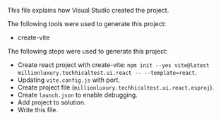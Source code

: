 This file explains how Visual Studio created the project.

The following tools were used to generate this project:
- create-vite

The following steps were used to generate this project:
- Create react project with create-vite: `npm init --yes vite@latest millionluxury.techhicaltest.ui.react -- --template=react`.
- Updating `vite.config.js` with port.
- Create project file (`millionluxury.techhicaltest.ui.react.esproj`).
- Create `launch.json` to enable debugging.
- Add project to solution.
- Write this file.
